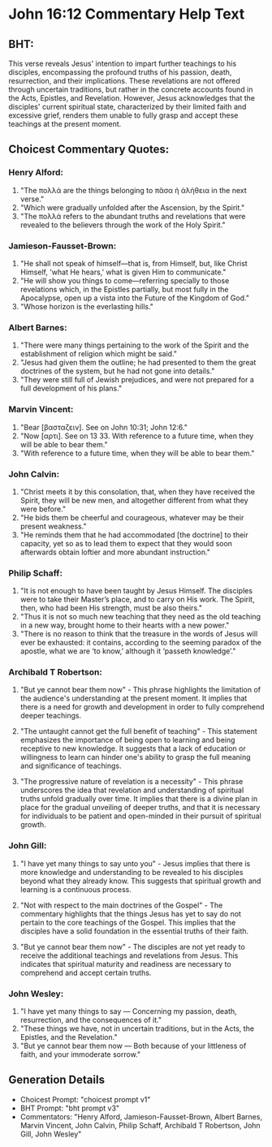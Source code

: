 # John 16:12 Commentary Help Text

## BHT:
This verse reveals Jesus' intention to impart further teachings to his disciples, encompassing the profound truths of his passion, death, resurrection, and their implications. These revelations are not offered through uncertain traditions, but rather in the concrete accounts found in the Acts, Epistles, and Revelation. However, Jesus acknowledges that the disciples' current spiritual state, characterized by their limited faith and excessive grief, renders them unable to fully grasp and accept these teachings at the present moment.

## Choicest Commentary Quotes:
### Henry Alford:
1. "The πολλά are the things belonging to πᾶσα ἡ ἀλήθεια in the next verse." 
2. "Which were gradually unfolded after the Ascension, by the Spirit." 
3. "The πολλά refers to the abundant truths and revelations that were revealed to the believers through the work of the Holy Spirit."

### Jamieson-Fausset-Brown:
1. "He shall not speak of himself—that is, from Himself, but, like Christ Himself, 'what He hears,' what is given Him to communicate." 
2. "He will show you things to come—referring specially to those revelations which, in the Epistles partially, but most fully in the Apocalypse, open up a vista into the Future of the Kingdom of God."
3. "Whose horizon is the everlasting hills."

### Albert Barnes:
1. "There were many things pertaining to the work of the Spirit and the establishment of religion which might be said."
2. "Jesus had given them the outline; he had presented to them the great doctrines of the system, but he had not gone into details."
3. "They were still full of Jewish prejudices, and were not prepared for a full development of his plans."

### Marvin Vincent:
1. "Bear [βασταζειν]. See on John 10:31; John 12:6." 
2. "Now [αρτι]. See on 13 33. With reference to a future time, when they will be able to bear them." 
3. "With reference to a future time, when they will be able to bear them."

### John Calvin:
1. "Christ meets it by this consolation, that, when they have received the Spirit, they will be new men, and altogether different from what they were before."
2. "He bids them be cheerful and courageous, whatever may be their present weakness."
3. "He reminds them that he had accommodated [the doctrine] to their capacity, yet so as to lead them to expect that they would soon afterwards obtain loftier and more abundant instruction."

### Philip Schaff:
1. "It is not enough to have been taught by Jesus Himself. The disciples were to take their Master’s place, and to carry on His work. The Spirit, then, who had been His strength, must be also theirs."
2. "Thus it is not so much new teaching that they need as the old teaching in a new way, brought home to their hearts with a new power."
3. "There is no reason to think that the treasure in the words of Jesus will ever be exhausted: it contains, according to the seeming paradox of the apostle, what we are ‘to know,’ although it ‘passeth knowledge’."

### Archibald T Robertson:
1. "But ye cannot bear them now" - This phrase highlights the limitation of the audience's understanding at the present moment. It implies that there is a need for growth and development in order to fully comprehend deeper teachings.

2. "The untaught cannot get the full benefit of teaching" - This statement emphasizes the importance of being open to learning and being receptive to new knowledge. It suggests that a lack of education or willingness to learn can hinder one's ability to grasp the full meaning and significance of teachings.

3. "The progressive nature of revelation is a necessity" - This phrase underscores the idea that revelation and understanding of spiritual truths unfold gradually over time. It implies that there is a divine plan in place for the gradual unveiling of deeper truths, and that it is necessary for individuals to be patient and open-minded in their pursuit of spiritual growth.

### John Gill:
1. "I have yet many things to say unto you" - Jesus implies that there is more knowledge and understanding to be revealed to his disciples beyond what they already know. This suggests that spiritual growth and learning is a continuous process.

2. "Not with respect to the main doctrines of the Gospel" - The commentary highlights that the things Jesus has yet to say do not pertain to the core teachings of the Gospel. This implies that the disciples have a solid foundation in the essential truths of their faith.

3. "But ye cannot bear them now" - The disciples are not yet ready to receive the additional teachings and revelations from Jesus. This indicates that spiritual maturity and readiness are necessary to comprehend and accept certain truths.

### John Wesley:
1. "I have yet many things to say — Concerning my passion, death, resurrection, and the consequences of it." 
2. "These things we have, not in uncertain traditions, but in the Acts, the Epistles, and the Revelation." 
3. "But ye cannot bear them now — Both because of your littleness of faith, and your immoderate sorrow."


## Generation Details
- Choicest Prompt: "choicest prompt v1"
- BHT Prompt: "bht prompt v3"
- Commentators: "Henry Alford, Jamieson-Fausset-Brown, Albert Barnes, Marvin Vincent, John Calvin, Philip Schaff, Archibald T Robertson, John Gill, John Wesley"
